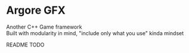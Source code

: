 # Argore GFX
Another C++ Game framework  
Built with modularity in mind, "include only what you use" kinda mindset


README TODO